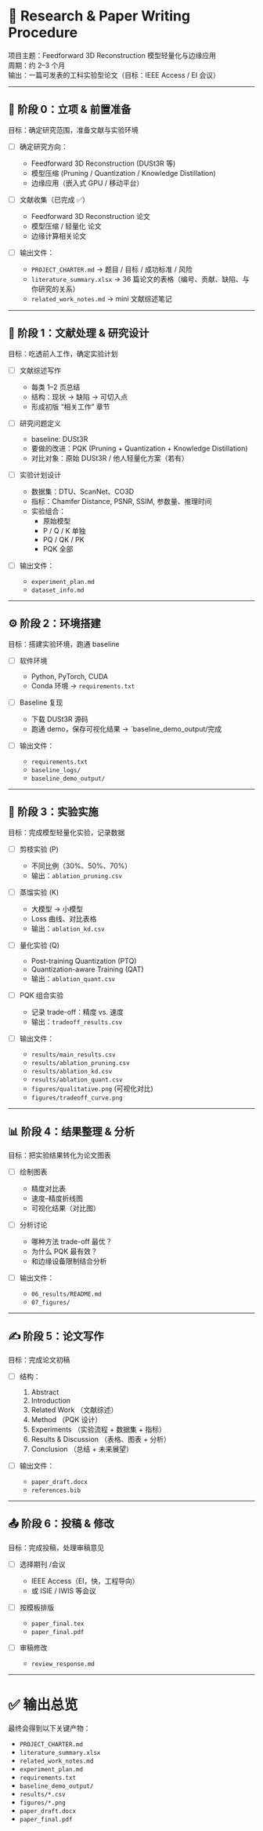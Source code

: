 # 📑 Research & Paper Writing Procedure
项目主题：Feedforward 3D Reconstruction 模型轻量化与边缘应用  
周期：约 2–3 个月  
输出：一篇可发表的工科实验型论文（目标：IEEE Access / EI 会议）

---

## 🎯 阶段 0：立项 & 前置准备
目标：确定研究范围，准备文献与实验环境

- [ ] 确定研究方向：  
  - Feedforward 3D Reconstruction (DUSt3R 等)
  - 模型压缩 (Pruning / Quantization / Knowledge Distillation)
  - 边缘应用（嵌入式 GPU / 移动平台）

- [ ] 文献收集（已完成 ✅）  
  - Feedforward 3D Reconstruction 论文  
  - 模型压缩 / 轻量化 论文  
  - 边缘计算相关论文  

- [ ] 输出文件：
  - `PROJECT_CHARTER.md` → 题目 / 目标 / 成功标准 / 风险
  - `literature_summary.xlsx` → 36 篇论文的表格（编号、贡献、缺陷、与你研究的关系）
  - `related_work_notes.md` → mini 文献综述笔记

---

## 📝 阶段 1：文献处理 & 研究设计
目标：吃透前人工作，确定实验计划

- [ ] 文献综述写作  
  - 每类 1–2 页总结  
  - 结构：现状 → 缺陷 → 可切入点  
  - 形成初版 “相关工作” 章节

- [ ] 研究问题定义  
  - baseline: DUSt3R  
  - 要做的改进：PQK (Pruning + Quantization + Knowledge Distillation)  
  - 对比对象：原始 DUSt3R / 他人轻量化方案（若有）

- [ ] 实验计划设计  
  - 数据集：DTU、ScanNet、CO3D  
  - 指标：Chamfer Distance, PSNR, SSIM, 参数量、推理时间  
  - 实验组合：
    - 原始模型
    - P / Q / K 单独
    - PQ / QK / PK
    - PQK 全部

- [ ] 输出文件：
  - `experiment_plan.md`
  - `dataset_info.md`

---

## ⚙️ 阶段 2：环境搭建
目标：搭建实验环境，跑通 baseline

- [ ] 软件环境  
  - Python, PyTorch, CUDA  
  - Conda 环境 → `requirements.txt`

- [ ] Baseline 复现  
  - 下载 DUSt3R 源码  
  - 跑通 demo，保存可视化结果 → `baseline_demo_output/完成

- [ ] 输出文件：
  - `requirements.txt`
  - `baseline_logs/`
  - `baseline_demo_output/`

---

## 🧪 阶段 3：实验实施
目标：完成模型轻量化实验，记录数据

- [ ] 剪枝实验 (P)  
  - 不同比例（30%、50%、70%）  
  - 输出：`ablation_pruning.csv`

- [ ] 蒸馏实验 (K)  
  - 大模型 → 小模型  
  - Loss 曲线、对比表格  
  - 输出：`ablation_kd.csv`

- [ ] 量化实验 (Q)  
  - Post-training Quantization (PTQ)  
  - Quantization-aware Training (QAT)  
  - 输出：`ablation_quant.csv`

- [ ] PQK 组合实验  
  - 记录 trade-off：精度 vs. 速度  
  - 输出：`tradeoff_results.csv`

- [ ] 输出文件：
  - `results/main_results.csv`
  - `results/ablation_pruning.csv`
  - `results/ablation_kd.csv`
  - `results/ablation_quant.csv`
  - `figures/qualitative.png` (可视化对比)
  - `figures/tradeoff_curve.png`

---

## 📊 阶段 4：结果整理 & 分析
目标：把实验结果转化为论文图表

- [ ] 绘制图表  
  - 精度对比表  
  - 速度–精度折线图  
  - 可视化结果（对比图）

- [ ] 分析讨论  
  - 哪种方法 trade-off 最优？  
  - 为什么 PQK 最有效？  
  - 和边缘设备限制结合分析

- [ ] 输出文件：
  - `06_results/README.md`  
  - `07_figures/`

---

## ✍️ 阶段 5：论文写作
目标：完成论文初稿

- [ ] 结构：
  1. Abstract
  2. Introduction
  3. Related Work （文献综述）
  4. Method （PQK 设计）
  5. Experiments （实验流程 + 数据集 + 指标）
  6. Results & Discussion （表格、图表 + 分析）
  7. Conclusion （总结 + 未来展望）

- [ ] 输出文件：
  - `paper_draft.docx`
  - `references.bib`

---

## 📤 阶段 6：投稿 & 修改
目标：完成投稿，处理审稿意见

- [ ] 选择期刊 /会议  
  - IEEE Access（EI，快，工程导向）  
  - 或 ISIE / IWIS 等会议  

- [ ] 按模板排版  
  - `paper_final.tex`  
  - `paper_final.pdf`

- [ ] 审稿修改  
  - `review_response.md`

---

# ✅ 输出总览
最终会得到以下关键产物：
- `PROJECT_CHARTER.md`
- `literature_summary.xlsx`
- `related_work_notes.md`
- `experiment_plan.md`
- `requirements.txt`
- `baseline_demo_output/`
- `results/*.csv`
- `figures/*.png`
- `paper_draft.docx`
- `paper_final.pdf`
